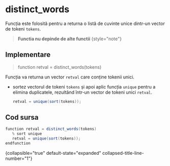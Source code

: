 # distinct_words

Funcția este folosită pentru a returna o listă de cuvinte unice dintr-un vector de tokeni `tokens`.

> **Functia nu depinde de alte functii**
{style="note"}

## Implementare

> function retval = distinct_words(tokens)

Funcția va returna un vector `retval` care conține tokenii unici.

- sortez vectorul de tokeni `tokens` și apoi aplic funcția `unique` pentru a elimina duplicatele, rezultând într-un vector de tokeni unici `retval`.

   ```C#
   retval = unique(sort(tokens));
   ```

## Cod sursa

   ```C#
   function retval = distinct_words(tokens)
      % sort unique
      retval = unique(sort(tokens));
   endfunction

   ```
{collapsible="true" default-state="expanded" collapsed-title-line-number="1"}